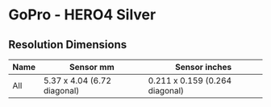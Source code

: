 # GoPro - HERO4 Silver

## Resolution Dimensions

| Name   | Sensor mm                   | Sensor inches                  |
|--------|-----------------------------|--------------------------------|
| All    | 5.37 x 4.04 (6.72 diagonal) | 0.211 x 0.159 (0.264 diagonal) |
